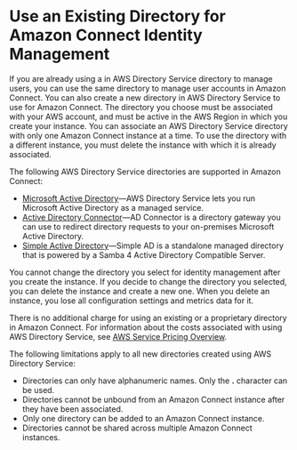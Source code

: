 # Use an Existing Directory for Amazon Connect Identity Management<a name="directory-service"></a>

If you are already using a in AWS Directory Service directory to manage users, you can use the same directory to manage user accounts in Amazon Connect\. You can also create a new directory in AWS Directory Service to use for Amazon Connect\. The directory you choose must be associated with your AWS account, and must be active in the AWS Region in which you create your instance\. You can associate an AWS Directory Service directory with only one Amazon Connect instance at a time\. To use the directory with a different instance, you must delete the instance with which it is already associated\.

The following AWS Directory Service directories are supported in Amazon Connect:
+ [Microsoft Active Directory](https://docs.aws.amazon.com/directoryservice/latest/admin-guide/directory_microsoft_ad.html)—AWS Directory Service lets you run Microsoft Active Directory as a managed service\.
+ [Active Directory Connector](https://docs.aws.amazon.com/directoryservice/latest/admin-guide/directory_ad_connector.html)—AD Connector is a directory gateway you can use to redirect directory requests to your on\-premises Microsoft Active Directory\. 
+ [Simple Active Directory](https://docs.aws.amazon.com/directoryservice/latest/admin-guide/directory_simple_ad.html)—Simple AD is a standalone managed directory that is powered by a Samba 4 Active Directory Compatible Server\.

You cannot change the directory you select for identity management after you create the instance\. If you decide to change the directory you selected, you can delete the instance and create a new one\. When you delete an instance, you lose all configuration settings and metrics data for it\.

There is no additional charge for using an existing or a proprietary directory in Amazon Connect\. For information about the costs associated with using AWS Directory Service, see [AWS Service Pricing Overview](http://aws.amazon.com/pricing)\.

The following limitations apply to all new directories created using AWS Directory Service:
+ Directories can only have alphanumeric names\. Only the **\.** character can be used\.
+ Directories cannot be unbound from an Amazon Connect instance after they have been associated\.
+ Only one directory can be added to an Amazon Connect instance\.
+ Directories cannot be shared across multiple Amazon Connect instances\.